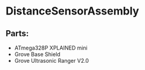 # DistanceSensorAssembly

## Parts:
- ATmega328P XPLAINED mini
- Grove Base Shield
- Grove Ultrasonic Ranger V2.0
